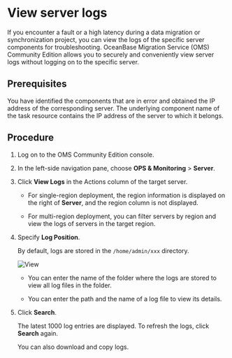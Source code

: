# View server logs

If you encounter a fault or a high latency during a data migration or synchronization project, you can view the logs of the specific server components for troubleshooting. OceanBase Migration Service (OMS) Community Edition allows you to securely and conveniently view server logs without logging on to the specific server.

## Prerequisites

You have identified the components that are in error and obtained the IP address of the corresponding server. The underlying component name of the task resource contains the IP address of the server to which it belongs.

## Procedure

1. Log on to the OMS Community Edition console.

2. In the left-side navigation pane, choose **OPS & Monitoring** > **Server**.

3. Click **View Logs** in the Actions column of the target server.

   * For single-region deployment, the region information is displayed on the right of **Server**, and the region column is not displayed.

   * For multi-region deployment, you can filter servers by region and view the logs of servers in the target region.

4. Specify **Log Position**.

   By default, logs are stored in the `/home/admin/xxx` directory.

   ![View](https://obbusiness-private.oss-cn-shanghai.aliyuncs.com/doc/img/oms/oms-enterprise/view-en.png)

   * You can enter the name of the folder where the logs are stored to view all log files in the folder.

   * You can enter the path and the name of a log file to view its details.

5. Click **Search**.

   The latest 1000 log entries are displayed. To refresh the logs, click **Search** again.

   You can also download and copy logs.
